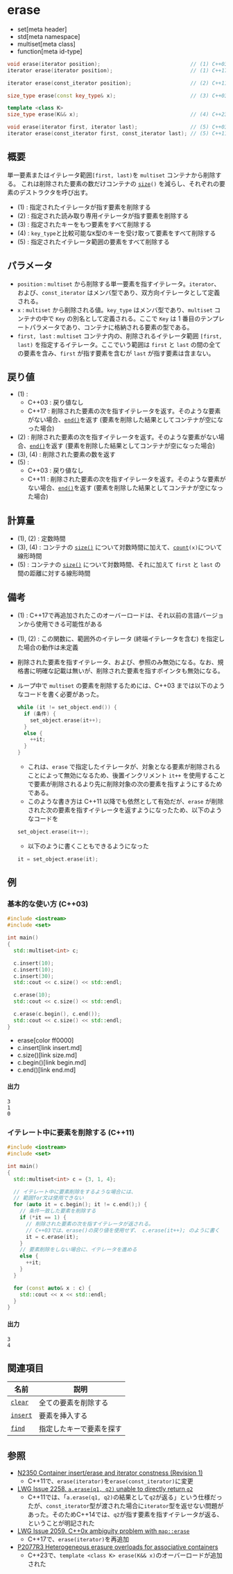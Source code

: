 # erase
* set[meta header]
* std[meta namespace]
* multiset[meta class]
* function[meta id-type]

```cpp
void erase(iterator position);                             // (1) C++03 (C++11で一旦削除)
iterator erase(iterator position);                         // (1) C++17

iterator erase(const_iterator position);                   // (2) C++11

size_type erase(const key_type& x);                        // (3) C++03

template <class K>
size_type erase(K&& x);                                    // (4) C++23

void erase(iterator first, iterator last);                 // (5) C++03
iterator erase(const_iterator first, const_iterator last); // (5) C++11
```


## 概要
単一要素またはイテレータ範囲`[first, last)`を `multiset` コンテナから削除する。 
これは削除された要素の数だけコンテナの [`size`](size.md)`()` を減らし、それぞれの要素のデストラクタを呼び出す。

- (1) : 指定されたイテレータが指す要素を削除する
- (2) : 指定された読み取り専用イテレータが指す要素を削除する
- (3) : 指定されたキーをもつ要素をすべて削除する
- (4) : `key_type`と比較可能な`K`型のキーを受け取って要素をすべて削除する
- (5) : 指定されたイテレータ範囲の要素をすべて削除する


## パラメータ
- `position` : `multiset` から削除する単一要素を指すイテレータ。`iterator`、および、`const_iterator` はメンバ型であり、双方向イテレータとして定義される。
- `x` : `multiset` から削除される値。`key_type` はメンバ型であり、`multiset` コンテナの中で `Key` の別名として定義される。ここで `Key` は 1 番目のテンプレートパラメータであり、コンテナに格納される要素の型である。
- `first, last` : `multiset` コンテナ内の、削除されるイテレータ範囲 `[first, last)` を指定するイテレータ。ここでいう範囲は `first` と `last` の間の全ての要素を含み、`first` が指す要素を含むが `last` が指す要素は含まない。


## 戻り値
- (1) :
    - C++03 : 戻り値なし
    - C++17 : 削除された要素の次を指すイテレータを返す。そのような要素がない場合、[`end()`](end.md)を返す (要素を削除した結果としてコンテナが空になった場合)
- (2) : 削除された要素の次を指すイテレータを返す。そのような要素がない場合、[`end()`](end.md)を返す (要素を削除した結果としてコンテナが空になった場合)
- (3), (4) : 削除された要素の数を返す
- (5) :
    - C++03 : 戻り値なし
    - C++11 : 削除された要素の次を指すイテレータを返す。そのような要素がない場合、[`end()`](end.md)を返す (要素を削除した結果としてコンテナが空になった場合)


## 計算量
- (1), (2) : 定数時間
- (3), (4) : コンテナの [`size()`](size.md) について対数時間に加えて、[`count`](count.md)`(x)`について線形時間
- (5) : コンテナの [`size()`](size.md) について対数時間、それに加えて `first` と `last` の間の距離に対する線形時間


## 備考
- (1) : C++17で再追加されたこのオーバーロードは、それ以前の言語バージョンから使用できる可能性がある
- (1), (2) : この関数に、範囲外のイテレータ (終端イテレータを含む) を指定した場合の動作は未定義
- 削除された要素を指すイテレータ、および、参照のみ無効になる。なお、規格書に明確な記載は無いが、削除された要素を指すポインタも無効になる。
- ループ中で `multiset` の要素を削除するためには、C++03 までは以下のようなコードを書く必要があった。
    ```cpp
    while (it != set_object.end()) {
      if (条件) {
        set_object.erase(it++);
      }
      else {
        ++it;
      }
    }
    ```

    - これは、`erase` で指定したイテレータが、対象となる要素が削除されることによって無効になるため、後置インクリメント `it++` を使用することで要素が削除されるより先に削除対象の次の要素を指すようにするためである。
    - このような書き方は C++11 以降でも依然として有効だが、`erase` が削除された次の要素を指すイテレータを返すようになったため、以下のようなコードを
    ```cpp
    set_object.erase(it++);
    ```

    - 以下のように書くこともできるようになった
    ```cpp
    it = set_object.erase(it);
    ```


## 例
### 基本的な使い方 (C++03)
```cpp example
#include <iostream>
#include <set>

int main()
{
  std::multiset<int> c;

  c.insert(10);
  c.insert(10);
  c.insert(30);
  std::cout << c.size() << std::endl;

  c.erase(10);
  std::cout << c.size() << std::endl;

  c.erase(c.begin(), c.end());
  std::cout << c.size() << std::endl;
}
```
* erase[color ff0000]
* c.insert[link insert.md]
* c.size()[link size.md]
* c.begin()[link begin.md]
* c.end()[link end.md]

#### 出力
```
3
1
0
```

### イテレート中に要素を削除する (C++11)
```cpp example
#include <iostream>
#include <set>

int main()
{
  std::multiset<int> c = {3, 1, 4};

  // イテレート中に要素削除をするような場合には、
  // 範囲for文は使用できない
  for (auto it = c.begin(); it != c.end();) {
    // 条件一致した要素を削除する
    if (*it == 1) {
      // 削除された要素の次を指すイテレータが返される。
      // C++03では、erase()の戻り値を使用せず、 c.erase(it++); のように書く
      it = c.erase(it);
    }
    // 要素削除をしない場合に、イテレータを進める
    else {
      ++it;
    }
  }

  for (const auto& x : c) {
    std::cout << x << std::endl;
  }
}
```

#### 出力
```
3
4
```


## 関連項目

| 名前                    | 説明                     |
|-------------------------|--------------------------|
| [`clear`](clear.md)   | 全ての要素を削除する     |
| [`insert`](insert.md) | 要素を挿入する           |
| [`find`](find.md)     | 指定したキーで要素を探す |


## 参照
- [N2350 Container insert/erase and iterator constness (Revision 1)](http://www.open-std.org/jtc1/sc22/wg21/docs/papers/2007/n2350.pdf)
    - C++11で、`erase(iterator)`を`erase(const_iterator)`に変更
- [LWG Issue 2258. `a.erase(q1, q2)` unable to directly return `q2`](http://www.open-std.org/jtc1/sc22/wg21/docs/lwg-defects.html#2258)
    - C++11では、「`a.erase(q1, q2)`の結果として`q2`が返る」という仕様だったが、`const_iterator`型が渡された場合に`iterator`型を返せない問題があった。そのためC++14では、`q2`が指す要素を指すイテレータが返る、ということが明記された
- [LWG Issue 2059. C++0x ambiguity problem with `map::erase`](https://cplusplus.github.io/LWG/issue2059)
    - C++17で、`erase(iterator)`を再追加
- [P2077R3 Heterogeneous erasure overloads for associative containers](https://www.open-std.org/jtc1/sc22/wg21/docs/papers/2021/p2077r3.html)
    - C++23で、`template <class K> erase(K&& x)`のオーバーロードが追加された
